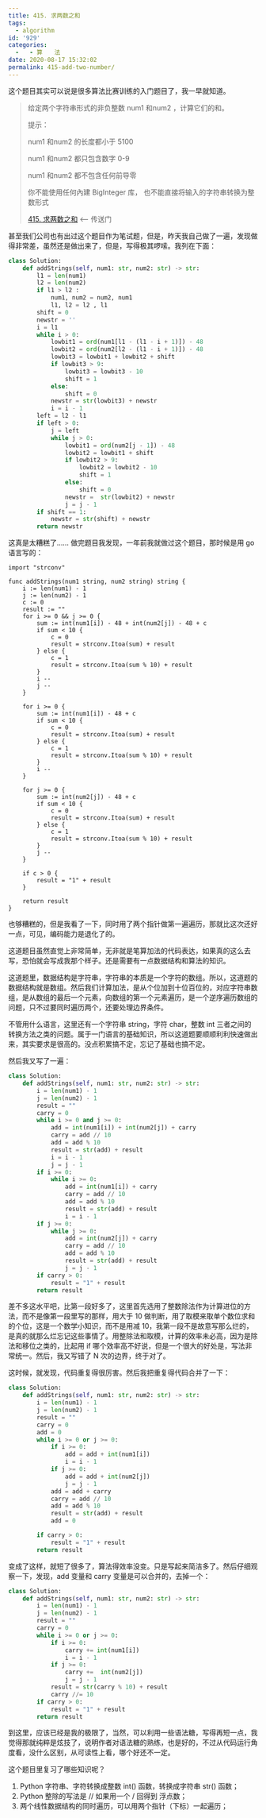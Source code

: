 ```yaml
---
title: 415. 求两数之和
tags:
  - algorithm
id: '929'
categories:
  -   - 算　　法
date: 2020-08-17 15:32:02
permalink: 415-add-two-number/
---
```


这个题目其实可以说是很多算法比赛训练的入门题目了，我一早就知道。

> 给定两个字符串形式的非负整数 num1 和num2 ，计算它们的和。
> 
> 提示：
> 
> num1 和num2 的长度都小于 5100
> 
> num1 和num2 都只包含数字 0-9
> 
> num1 和num2 都不包含任何前导零
> 
> 你不能使用任何內建 BigInteger 库， 也不能直接将输入的字符串转换为整数形式
> 
> [415. 求两数之和](https://leetcode-cn.com/problems/add-strings/) <-- 传送门
<!-- more -->
甚至我们公司也有出过这个题目作为笔试题，但是，昨天我自己做了一遍，发现做得非常差，虽然还是做出来了，但是，写得极其啰嗦。我列在下面：

```python
class Solution:
    def addStrings(self, num1: str, num2: str) -> str:
        l1 = len(num1)
        l2 = len(num2)
        if l1 > l2 :
            num1, num2 = num2, num1
            l1, l2 = l2 , l1
        shift = 0
        newstr = ''
        i = l1
        while i > 0:
            lowbit1 = ord(num1[l1 - (l1 - i + 1)]) - 48
            lowbit2 = ord(num2[l2 - (l1 - i + 1)]) - 48
            lowbit3 = lowbit1 + lowbit2 + shift
            if lowbit3 > 9:
                lowbit3 = lowbit3 - 10
                shift = 1
            else:
                shift = 0
            newstr = str(lowbit3) + newstr
            i = i - 1
        left = l2 - l1
        if left > 0:
            j = left
            while j > 0:
                lowbit1 = ord(num2[j - 1]) - 48
                lowbit2 = lowbit1 + shift
                if lowbit2 > 9:
                    lowbit2 = lowbit2 - 10
                    shift = 1
                else:
                    shift = 0
                newstr =  str(lowbit2) + newstr
                j = j - 1
        if shift == 1:
            newstr = str(shift) + newstr
        return newstr
```

这真是太糟糕了…… 做完题目我发现，一年前我就做过这个题目，那时候是用 go 语言写的：

```golang
import "strconv"

func addStrings(num1 string, num2 string) string {
    i := len(num1) - 1
    j := len(num2) - 1
    c := 0
    result := ""
    for i >= 0 && j >= 0 {
        sum := int(num1[i]) - 48 + int(num2[j]) - 48 + c
        if sum < 10 {
            c = 0
            result = strconv.Itoa(sum) + result
        } else {
            c = 1
            result = strconv.Itoa(sum % 10) + result
        }
        i --
        j --
    }
    
    for i >= 0 {
        sum := int(num1[i]) - 48 + c
        if sum < 10 {
            c = 0
            result = strconv.Itoa(sum) + result
        } else {
            c = 1
            result = strconv.Itoa(sum % 10) + result
        }
        i --
    }
    
    for j >= 0 {
        sum := int(num2[j]) - 48 + c
        if sum < 10 {
            c = 0
            result = strconv.Itoa(sum) + result
        } else {
            c = 1
            result = strconv.Itoa(sum % 10) + result
        }
        j --
    }
    
    if c > 0 {
        result = "1" + result
    }
    
    return result
}
```

也够糟糕的，但是我看了一下，同时用了两个指针做第一遍遍历，那就比这次还好一点，可见，编码能力是退化了的。

这道题目虽然直觉上非常简单，无非就是笔算加法的代码表达，如果真的这么去写，恐怕就会写成我那个样子。还是需要有一点数据结构和算法的知识。

这道题里，数据结构是字符串，字符串的本质是一个字符的数组。所以，这道题的数据结构就是数组。然后我们计算加法，是从个位加到十位百位的，对应字符串数组，是从数组的最后一个元素，向数组的第一个元素遍历，是一个逆序遍历数组的问题，只不过要同时遍历两个，还要处理边界条件。

不管用什么语言，这里还有一个字符串 string，字符 char，整数 int 三者之间的转换方法之类的问题。属于一门语言的基础知识，所以这道题要顺顺利利快速做出来，其实要求是很高的。没点积累搞不定，忘记了基础也搞不定。

然后我又写了一遍：

```python
class Solution:
    def addStrings(self, num1: str, num2: str) -> str:
        i = len(num1) - 1
        j = len(num2) - 1
        result = ""
        carry = 0
        while i >= 0 and j >= 0:
            add = int(num1[i]) + int(num2[j]) + carry
            carry = add // 10
            add = add % 10
            result = str(add) + result
            i = i - 1
            j = j - 1
        if i >= 0:
            while i >= 0:
                add = int(num1[i]) + carry
                carry = add // 10
                add = add % 10
                result = str(add) + result
                i = i - 1
        if j >= 0:
            while j >= 0:
                add = int(num2[j]) + carry
                carry = add // 10
                add = add % 10
                result = str(add) + result
                j = j - 1
        if carry > 0:
            result = "1" + result
        return result
```

差不多这水平吧，比第一段好多了，这里首先选用了整数除法作为计算进位的方法，而不是像第一段里写的那样，用大于 10 做判断，用了取模来取单个数位求和的个位，这是一个数学小知识，而不是用减 10，我第一段不是故意写那么烂的，是真的就那么烂忘记这些事情了。用整除法和取模，计算的效率未必高，因为是除法和移位之类的，比起用 if 哪个效率高不好说，但是一个很大的好处是，写法非常统一。然后，我又写错了 N 次的边界，终于对了。

这时候，就发现，代码重复得很厉害。然后我把重复得代码合并了一下：

```python
class Solution:
    def addStrings(self, num1: str, num2: str) -> str:
        i = len(num1) - 1
        j = len(num2) - 1
        result = ""
        carry = 0
        add = 0
        while i >= 0 or j >= 0:
            if i >= 0:
                add = add + int(num1[i])
                i = i - 1
            if j >= 0:
                add = add + int(num2[j])
                j = j - 1
            add = add + carry
            carry = add // 10
            add = add % 10
            result = str(add) + result
            add = 0

        if carry > 0:
            result = "1" + result
        return result
```

变成了这样，就短了很多了，算法得效率没变。只是写起来简洁多了。然后仔细观察一下，发现，add 变量和 carry 变量是可以合并的，去掉一个：

```python
class Solution:
    def addStrings(self, num1: str, num2: str) -> str:
        i = len(num1) - 1
        j = len(num2) - 1
        result = ""
        carry = 0
        while i >= 0 or j >= 0:
            if i >= 0:
                carry += int(num1[i])
                i = i - 1
            if j >= 0:
                carry +=  int(num2[j])
                j = j - 1
            result = str(carry % 10) + result
            carry //= 10
        if carry > 0:
            result = "1" + result
        return result
```

到这里，应该已经是我的极限了，当然，可以利用一些语法糖，写得再短一点，我觉得那就纯粹是炫技了，说明作者对语法糖的熟练，也是好的，不过从代码运行角度看，没什么区别，从可读性上看，哪个好还不一定。

这个题目里复习了哪些知识呢？

1.  Python 字符串、字符转换成整数 int() 函数，转换成字符串 str() 函数；
2.  Python 整除的写法是 // 如果用一个 / 回得到 浮点数；
3.  两个线性数据结构的同时遍历，可以用两个指针（下标）一起遍历；